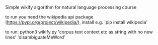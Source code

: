Simple wikify algorithm for natural language processing course

to run you need the wikipedia api package (https://pypi.org/project/wikipedia/), install e.g. 'pip install wikipedia'

to run: python3 wikify.py 'corpus text context etc as string with no new lines' 'disambiguateMeWord'
